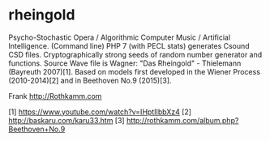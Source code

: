 # rheingold
Psycho-Stochastic Opera / Algorithmic Computer Music / Artificial Intelligence. (Command line) PHP 7 (with PECL stats) generates Csound CSD files. Cryptographically strong seeds of random number generator and functions. Source Wave file is Wagner: "Das Rheingold" - Thielemann (Bayreuth 2007)[1]. Based on models first developed in the Wiener Process (2010-2014)[2] and in Beethoven No.9 (2015)[3]. 

Frank http://Rothkamm.com 

[1] https://www.youtube.com/watch?v=IHptIIbbXz4
[2] http://baskaru.com/karu33.htm
[3] http://rothkamm.com/album.php?Beethoven+No.9
